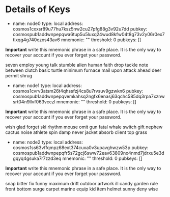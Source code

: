 # Details of Keys

- name: node0
  type: local
  address: cosmos1cxxsr89u77hu7ksz5nw2cu27pfg88g3v92u7dd
  pubkey: cosmospub1addwnpepqwa6tup5u5luxq24wud8kfw04t8g73v2y06r0ex7tlxqg4g740ezxs43av6
  mnemonic: ""
  threshold: 0
  pubkeys: []


**Important** write this mnemonic phrase in a safe place.
It is the only way to recover your account if you ever forget your password.

seven employ young talk stumble alien human faith drop tackle note between clutch basic turtle minimum furnace mail upon attack ahead deer permit shrug



- name: node1
  type: local
  address: cosmos1cvrv3atsm26t4qhssfzj4cs8u7rvsuv9gzwkn6
  pubkey: cosmospub1addwnpepqvemkahsq2ngfx6enasj63qchc585dq3rpa7xznwsrt04n9llvf063vcczl
  mnemonic: ""
  threshold: 0
  pubkeys: []


**Important** write this mnemonic phrase in a safe place.
It is the only way to recover your account if you ever forget your password.

wish glad forget ski rhythm mouse omit gun fatal whale switch gift nephew cactus noise athlete spin damp never jacket absorb client top grass


- name: node2
  type: local
  address: cosmos1ss63vffqmpz68ext374cuxa0v3upavghwzw53p
  pubkey: cosmospub1addwnpepqfr5s72gcj6sww72eav63809nx4nmd7jdrxu5e3dgqyq4gsuka7r7zzd3eq
  mnemonic: ""
  threshold: 0
  pubkeys: []


**Important** write this mnemonic phrase in a safe place.
It is the only way to recover your account if you ever forget your password.

snap bitter fix funny maximum drift outdoor artwork ill candy garden rule front bottom surge carpet marine equip kid item helmet sunny deny wise

